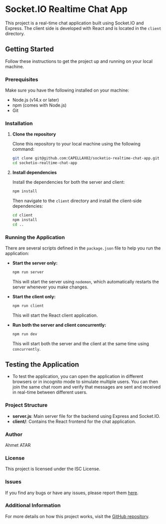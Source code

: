 # Socket.IO Realtime Chat App

This project is a real-time chat application built using Socket.IO and Express. The client side is developed with React and is located in the `client` directory.

## Getting Started

Follow these instructions to get the project up and running on your local machine.

### Prerequisites

Make sure you have the following installed on your machine:

- Node.js (v14.x or later)
- npm (comes with Node.js)
- Git

### Installation

1. **Clone the repository**

   Clone this repository to your local machine using the following command:

   ```bash
   git clone git@github.com:CAPELLAX02/socketio-realtime-chat-app.git
   cd socketio-realtime-chat-app
   ```

2. **Install dependencies**

   Install the dependencies for both the server and client:

   ```bash
   npm install
   ```

   Then navigate to the `client` directory and install the client-side dependencies:

   ```bash
   cd client
   npm install
   cd ..
   ```

### Running the Application

There are several scripts defined in the `package.json` file to help you run the application:

- **Start the server only:**

  ```bash
  npm run server
  ```

  This will start the server using `nodemon`, which automatically restarts the server whenever you make changes.

- **Start the client only:**

  ```bash
  npm run client
  ```

  This will start the React client application.

- **Run both the server and client concurrently:**

  ```bash
  npm run dev
  ```

  This will start both the server and the client at the same time using `concurrently`.

## Testing the Application

- To test the application, you can open the application in different browsers or in incognito mode to simulate multiple users. You can then join the same chat room and verify that messages are sent and received in real-time between different users.

### Project Structure

- **server.js**: Main server file for the backend using Express and Socket.IO.
- **client/**: Contains the React frontend for the chat application.

### Author

Ahmet ATAR

### License

This project is licensed under the ISC License.

### Issues

If you find any bugs or have any issues, please report them [here](https://github.com/CAPELLAX02/socketio-realtime-chat-app/issues).

### Additional Information

For more details on how this project works, visit the [GitHub repository](https://github.com/CAPELLAX02/socketio-realtime-chat-app).

